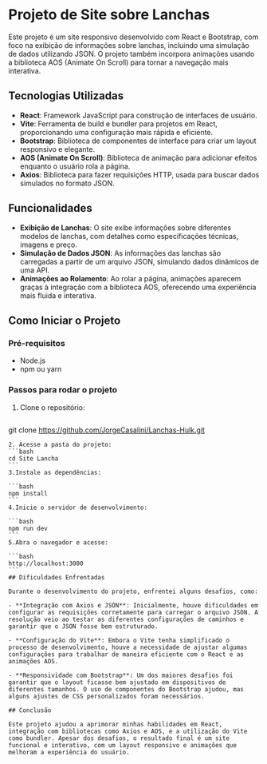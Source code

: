 # Projeto de Site sobre Lanchas

Este projeto é um site responsivo desenvolvido com React e Bootstrap, com foco na exibição de informações sobre lanchas, incluindo uma simulação de dados utilizando JSON. O projeto também incorpora animações usando a biblioteca AOS (Animate On Scroll) para tornar a navegação mais interativa.

## Tecnologias Utilizadas

- **React**: Framework JavaScript para construção de interfaces de usuário.
- **Vite**: Ferramenta de build e bundler para projetos em React, proporcionando uma configuração mais rápida e eficiente.
- **Bootstrap**: Biblioteca de componentes de interface para criar um layout responsivo e elegante.
- **AOS (Animate On Scroll)**: Biblioteca de animação para adicionar efeitos enquanto o usuário rola a página.
- **Axios**: Biblioteca para fazer requisições HTTP, usada para buscar dados simulados no formato JSON.

## Funcionalidades

- **Exibição de Lanchas**: O site exibe informações sobre diferentes modelos de lanchas, com detalhes como especificações técnicas, imagens e preço.
- **Simulação de Dados JSON**: As informações das lanchas são carregadas a partir de um arquivo JSON, simulando dados dinâmicos de uma API.
- **Animações ao Rolamento**: Ao rolar a página, animações aparecem graças à integração com a biblioteca AOS, oferecendo uma experiência mais fluida e interativa.

## Como Iniciar o Projeto

### Pré-requisitos

- Node.js
- npm ou yarn

### Passos para rodar o projeto

1. Clone o repositório:
   ```bash
git clone https://github.com/JorgeCasalini/Lanchas-Hulk.git
````
2. Acesse a pasta do projeto:
```bash
cd Site Lancha
```
3.Instale as dependências:

```bash
npm install
```
4.Inicie o servidor de desenvolvimento:

```bash
npm run dev
```
5.Abra o navegador e acesse:

```bash
http://localhost:3000
```
## Dificuldades Enfrentadas

Durante o desenvolvimento do projeto, enfrentei alguns desafios, como:

- **Integração com Axios e JSON**: Inicialmente, houve dificuldades em configurar as requisições corretamente para carregar o arquivo JSON. A resolução veio ao testar as diferentes configurações de caminhos e garantir que o JSON fosse bem estruturado.
  
- **Configuração do Vite**: Embora o Vite tenha simplificado o processo de desenvolvimento, houve a necessidade de ajustar algumas configurações para trabalhar de maneira eficiente com o React e as animações AOS.
  
- **Responsividade com Bootstrap**: Um dos maiores desafios foi garantir que o layout ficasse bem ajustado em dispositivos de diferentes tamanhos. O uso de componentes do Bootstrap ajudou, mas alguns ajustes de CSS personalizados foram necessários.

## Conclusão

Este projeto ajudou a aprimorar minhas habilidades em React, integração com bibliotecas como Axios e AOS, e a utilização do Vite como bundler. Apesar dos desafios, o resultado final é um site funcional e interativo, com um layout responsivo e animações que melhoram a experiência do usuário.


